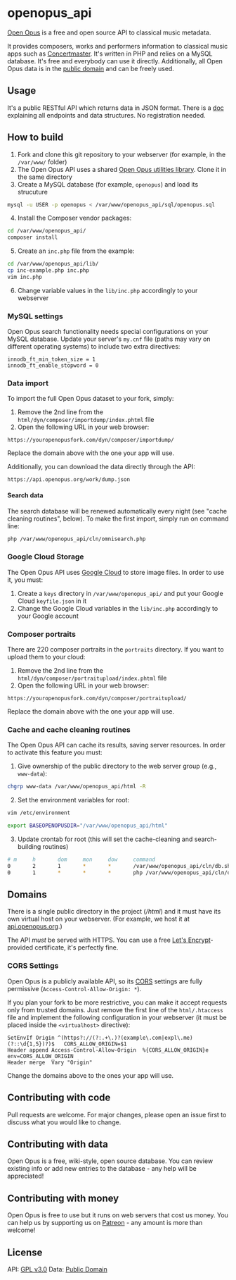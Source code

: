 # openopus_api
[Open Opus](https://openopus.org) is a free and open source API to classical music metadata.

It provides composers, works and performers information to classical music apps such as [Concertmaster](https://getconcertmaster.com). It's written in PHP and relies on a MySQL database. It's free and everybody can use it directly. Additionally, all Open Opus data is in the [public domain](https://creativecommons.org/publicdomain/zero/1.0/) and can be freely used.

## Usage

It's a public RESTful API which returns data in JSON format. There is a [doc](https://github.com/openopus-org/openopus_api/blob/master/USAGE.md) explaining all endpoints and data structures. No registration needed.

## How to build

1. Fork and clone this git repository to your webserver (for example, in the `/var/www/` folder)
2. The Open Opus API uses a shared [Open Opus utilities library](https://github.com/openopus-org/openopus_utils). Clone it in the same directory
3. Create a MySQL database (for example, `openopus`) and load its strucuture

```bash
mysql -u USER -p openopus < /var/www/openopus_api/sql/openopus.sql
```

4. Install the Composer vendor packages:

```bash
cd /var/www/openopus_api/
composer install
```

5. Create an `inc.php` file from the example:

```bash
cd /var/www/openopus_api/lib/
cp inc-example.php inc.php
vim inc.php
```
6. Change variable values in the `lib/inc.php` accordingly to your webserver

### MySQL settings

Open Opus search functionality needs special configurations on your MySQL database. Update your server's `my.cnf` file (paths may vary on different operating systems) to include two extra directives:

```
innodb_ft_min_token_size = 1
innodb_ft_enable_stopword = 0
```

### Data import

To import the full Open Opus dataset to your fork, simply:

1. Remove the 2nd line from the `html/dyn/composer/importdump/index.phtml` file
2. Open the following URL in your web browser:

```
https://youropenopusfork.com/dyn/composer/importdump/
```

Replace the domain above with the one your app will use.

Additionally, you can download the data directly through the API:

```
https://api.openopus.org/work/dump.json
```

#### Search data

The search database will be renewed automatically every night (see "cache cleaning routines", below). To make the first import, simply run on command line:

```bash
php /var/www/openopus_api/cln/omnisearch.php
```

### Google Cloud Storage

The Open Opus API uses [Google Cloud](https://cloud.google.com/) to store image files. In order to use it, you must:

1. Create a `keys` directory in `/var/www/openopus_api/` and put your Google Cloud `keyfile.json` in it
2. Change the Google Cloud variables in the `lib/inc.php` accordingly to your Google account

### Composer portraits

There are 220 composer portraits in the `portraits` directory. If you want to upload them to your cloud:

1. Remove the 2nd line from the `html/dyn/composer/portraitupload/index.phtml` file
2. Open the following URL in your web browser:

```
https://youropenopusfork.com/dyn/composer/portraitupload/
```

Replace the domain above with the one your app will use.

### Cache and cache cleaning routines

The Open Opus API can cache its results, saving server resources. In order to activate this feature you must:

1. Give ownership of the public directory to the web server group (e.g., `www-data`):

```bash
chgrp www-data /var/www/openopus_api/html -R
```
2. Set the environment variables for root:

```bash
vim /etc/environment
```

```bash
export BASEOPENOPUSDIR="/var/www/openopus_api/html"
```

3. Update crontab for root (this will set the cache-cleaning and search-building routines)

```bash
# m     h       dom     mon     dow     command
0       2       1       *       *       /var/www/openopus_api/cln/db.sh
0       1       *       *       *       php /var/www/openopus_api/cln/omnisearch.php
```

## Domains

There is a single public directory in the project (*/html*) and it must have its own virtual host on your webserver. (For example, we host it at [api.openopus.org](https://api.openopus.org).)

The API *must* be served with HTTPS. You can use a free [Let's Encrypt](https://letsencrypt.org/)-provided certificate, it's perfectly fine.

### CORS Settings

Open Opus is a publicly available API, so its [CORS](https://medium.com/@baphemot/understanding-cors-18ad6b478e2b) settings are fully permissive (`Access-Control-Allow-Origin: *`).

If you plan your fork to be more restrictive, you can make it accept requests only from trusted domains. Just remove the first line of the `html/.htaccess` file and implement the following configuration in your webserver (it must be placed inside the `<virtualhost>` directive):

```
SetEnvIf Origin ^(https?://(?:.+\.)?(example\.com|expl\.me)(?::\d{1,5})?)$   CORS_ALLOW_ORIGIN=$1
Header append Access-Control-Allow-Origin  %{CORS_ALLOW_ORIGIN}e   env=CORS_ALLOW_ORIGIN
Header merge  Vary "Origin"
```

Change the domains above to the ones your app will use.

## Contributing with code
Pull requests are welcome. For major changes, please open an issue first to discuss what you would like to change.

## Contributing with data
Open Opus is a free, wiki-style, open source database. You can review existing info or add new entries to the database - any help will be appreciated!

## Contributing with money
Open Opus is free to use but it runs on web servers that cost us money. You can help us by supporting us on [Patreon](https://www.patreon.com/openopus) - any amount is more than welcome!

## License
API: [GPL v3.0](https://choosealicense.com/licenses/gpl-3.0/)
Data: [Public Domain](https://creativecommons.org/publicdomain/zero/1.0/)

